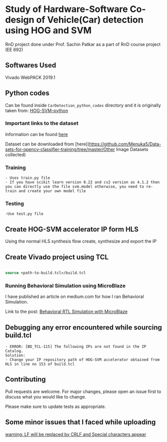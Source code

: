 # Study of Hardware-Software Co-design of Vehicle(Car) detection using HOG and SVM

RnD project done under Prof. Sachin Patkar as a part of RnD course project (EE 692)

## Softwares Used

Vivado WebPACK 2019.1 

## Python codes 

Can be found inside ```CarDetection_python_codes``` directory and it is originally taken from:
[HOG-SVM-python](https://github.com/jianlong-yuan/HOG-SVM-python)

### Important links to the dataset
Information can be found [here](https://cogcomp.seas.upenn.edu/Data/Car/)

Dataset can be downloaded from [here](https://github.com/Menuka5/Data-sets-for-opencv-classifier-training/tree/master/Other Image Datasets collected)

### Training

	- Uses train.py file
	- If you have scikit learn version 0.22 and cv2 version as 4.1.2 then you can directly use the file svm.model otherwise, you need to re-train and create your own model file
	
### Testing
	-Use test.py file
	



## Create HOG-SVM accelerator IP form HLS

Using the normal HLS synthesis flow create, synthesize and export the IP 

## Create Vivado project using TCL


```tcl

source <path-to-build.tcl>/build.tcl

```
### Running Behavioral Simulation using MicroBlaze

I have published an article on medium.com for how I ran Behavioral Simulation.

Link to the post: [Behavioral RTL Simulation with MicroBlaze](https://medium.com/@sapphire.sharma1996/behavioral-rtl-simulation-with-microblaze-131671e86f04)


## Debugging any error encountered while sourcing build.tcl
	- ERROR: [BD_TCL-115] The following IPs are not found in the IP Catalog.
	Solution:
	- Change your IP repository path of HOG-SVM accelerator obtained from HLS in line no 153 of build.tcl




## Contributing
Pull requests are welcome. For major changes, please open an issue first to discuss what you would like to change.

Please make sure to update tests as appropriate.

## Some minor issues that I faced while uploading
[warning: LF will be replaced by CRLF and Special characters appear](https://github.com/gobuffalo/buffalo/issues/1189)

<!--## License
[MIT](https://choosealicense.com/licenses/mit/) -->
